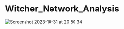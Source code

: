 # Witcher_Network_Analysis

![Screenshot 2023-10-31 at 20 50 34](https://github.com/KemalGunay/Witcher_Network_Analysis/assets/51904608/75b3cd31-08c1-4c33-812f-503cba5e0930)



